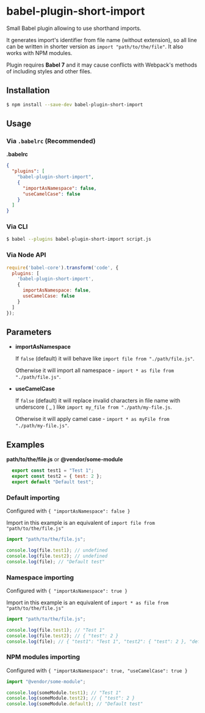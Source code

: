 # babel-plugin-short-import

Small Babel plugin allowing to use shorthand imports.

It generates import's identifier from file name (without extension), so all line can be written in shorter version as `import "path/to/the/file"`. It also works with NPM modules. 

Plugin requires **Babel 7** and it may cause conflicts with Webpack's methods of including styles and other files.

## Installation

```sh
$ npm install --save-dev babel-plugin-short-import
```

## Usage

### Via `.babelrc` (Recommended)

**.babelrc**

```json
{
  "plugins": [
    "babel-plugin-short-import", 
    { 
      "importAsNamespace": false,
      "useCamelCase": false
    }
  ]
}
```

### Via CLI

```sh
$ babel --plugins babel-plugin-short-import script.js
```

### Via Node API

```javascript
require('babel-core').transform('code', {
  plugins: [
    'babel-plugin-short-import', 
    { 
      importAsNamespace: false,
      useCamelCase: false
    }
  ]
});
```

## Parameters
* **importAsNamespace**

  If `false` (default) it will behave like `import file from "./path/file.js"`.

  Otherwise it will import all namespace - `import * as file from "./path/file.js"`.

* **useCamelCase**

  If `false` (default) it will replace invalid characters in file name with underscore ( _ ) like `import my_file from "./path/my-file.js`.

  Otherwise it will apply camel case - `import * as myFile from "./path/my-file.js"`.

## Examples
**path/to/the/file.js** or **@vendor/some-module**
```javascript
  export const test1 = "Test 1";
  export const test2 = { test: 2 };
  export default "Default test";
```

### Default importing
Configured with `{ "importAsNamespace": false }`

Import in this example is an equivalent of `import file from "path/to/the/file.js"`

```javascript
import "path/to/the/file.js";

console.log(file.test1); // undefined
console.log(file.test2); // undefined
console.log(file); // "Default test"
```

### Namespace importing
Configured with `{ "importAsNamespace": true }`

Import in this example is an equivalent of `import * as file from "path/to/the/file.js"`

```javascript
import "path/to/the/file.js";

console.log(file.test1); // "Test 1"
console.log(file.test2); // { "test": 2 }
console.log(file); // { "test1": "Test 1", "test2": { "test": 2 }, "default": "Default test" }
```

### NPM modules importing
Configured with `{ "importAsNamespace": true, "useCamelCase": true }`

```javascript
import "@vendor/some-module";

console.log(someModule.test1); // "Test 1"
console.log(someModule.test2); // { "test": 2 }
console.log(someModule.default); // "Default test"
```